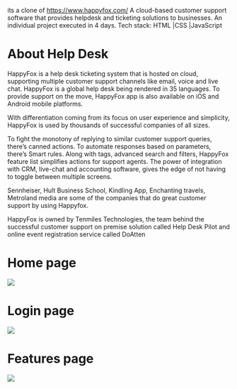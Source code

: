 
its a clone of https://www.happyfox.com/
A cloud-based customer support software that provides helpdesk and ticketing solutions to businesses.
An individual project executed in 4 days.
Tech stack: HTML |CSS |JavaScript
<h1>About Help Desk</h1>
HappyFox is a help desk ticketing system that is hosted on cloud, supporting multiple customer support channels like email, voice and live chat.
HappyFox is a global help desk being rendered in 35 languages. To provide support on the move, HappyFox app is also available on iOS and Android mobile platforms.

With differentiation coming from its focus on user experience and simplicity, HappyFox is used by thousands of successful companies of all sizes.

To fight the monotony of replying to similar customer support queries, there’s canned actions. 
To automate responses based on parameters, there’s Smart rules. Along with tags, advanced search and filters, HappyFox feature list simplifies actions for support agents. The power of integration with CRM, live-chat and accounting software, gives the edge of not having to toggle between multiple screens.

Sennheiser, Hult Business School, Kindling App, Enchanting travels, Metroland media are some of the companies that do great customer support by using Happyfox.

HappyFox is owned by Tenmiles Technologies, the team behind the successful customer support on premise solution called Help Desk Pilot and online event registration service called DoAtten
<h1>Home page </h1>
<img src="https://www.helpspot.com/cdn-cgi/image/format=webp,fit=contain,width=1472/https://blog.helpspot.com/wp-content/uploads/2022/01/happyfox-homepage.png" />


<h1>Login  page </h1>
<img src="https://user-images.githubusercontent.com/95179001/221766040-d13c570b-f9d1-43e3-bf4a-3b1c7f739ebb.png" />

<h1>Features  page </h1>
<img src="https://user-images.githubusercontent.com/95179001/221766346-02d0043f-222a-41ab-af98-a28022b122e7.png" />



